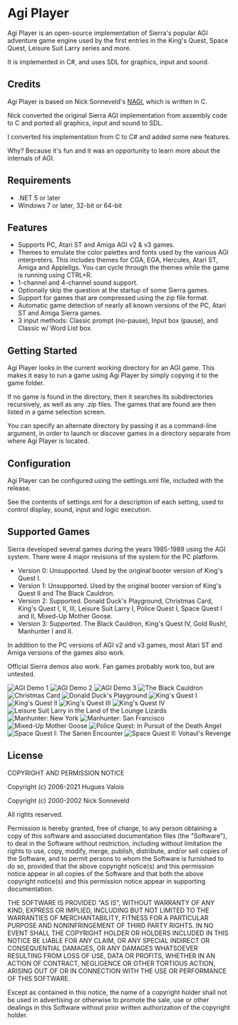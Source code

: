 # Agi Player

Agi Player is an open-source implementation of Sierra's popular AGI adventure game engine used by the first entries in the King's Quest, Space Quest, Leisure Suit Larry series and more.

It is implemented in C#, and uses SDL for graphics, input and sound.

## Credits

Agi Player is based on Nick Sonneveld's [NAGI](https://github.com/sonneveld/nagi), which is written in C.

Nick converted the original Sierra AGI implementation from assembly code to C and ported all graphics, input and sound to SDL.

I converted his implementation from C to C# and added some new features.

Why? Because it's fun and it was an opportunity to learn more about the internals of AGI.

## Requirements

- .NET 5 or later
- Windows 7 or later, 32-bit or 64-bit

## Features

- Supports PC, Atari ST and Amiga AGI v2 & v3 games.
- Themes to emulate the color palettes and fonts used by the various AGI interpreters. This includes themes for CGA, EGA, Hercules, Atari ST, Amiga and AppleIIgs. You can cycle through the themes while the game is running using CTRL+R.
- 1-channel and 4-channel sound support.
- Optionally skip the question at the startup of some Sierra games.
- Support for games that are compressed using the zip file format.
- Automatic game detection of nearly all known versions of the PC, Atari ST and Amiga Sierra games.
- 3 input methods: Classic prompt (no-pause), Input box (pause), and Classic w/ Word List box.

## Getting Started

Agi Player looks in the current working directory for an AGI game. This makes it easy to run a game using Agi Player by simply copying it to the game folder.

If no game is found in the directory, then it searches its subdirectories recursively, as well as any .zip files. The games that are found are then listed in a game selection screen.

You can specify an alternate directory by passing it as a command-line argument, in order to launch or discover games in a directory separate from where Agi Player is located.

## Configuration

Agi Player can be configured using the settings.xml file, included with the release.

See the contents of settings.xml for a description of each setting, used to control display, sound, input and logic execution.

## Supported Games

Sierra developed several games during the years 1985-1989 using the AGI system. There were 4 major revisions of the system for the PC platform.

- Version 0: Unsupported. Used by the original booter version of King's Quest I.
- Version 1: Unsupported. Used by the original booter version of King's Quest II and The Black Cauldron.
- Version 2: Supported. Donald Duck's Playground, Christmas Card, King's Quest I, II, III, Leisure Suit Larry I, Police Quest I, Space Quest I and II, Mixed-Up Mother Goose.
- Version 3: Supported. The Black Cauldron, King's Quest IV, Gold Rush!, Manhunter I and II.

In addition to the PC versions of AGI v2 and v3 games, most Atari ST and Amiga versions of the games also work.

Official Sierra demos also work. Fan games probably work too, but are untested.

![AGI Demo 1](images//AGI%20Demo%201.png?raw=true "AGI Demo 1")
![AGI Demo 2](images//AGI%20Demo%202.png?raw=true "AGI Demo 2")
![AGI Demo 3](images//AGI%20Demo%203.png?raw=true "AGI Demo 3")
![The Black Cauldron](images//The%20Black%20Cauldron%202.00.png?raw=true "The Black Cauldron")
![Christmas Card](images//Christmas%20Card%20v1.png?raw=true "Christmas Card")
![Donald Duck's Playground](images//Donald%20Duck's%20Playground%201.0A.png?raw=true "Donald Duck's Playground")
![King's Quest I](images//King's%20Quest%20I%202.0F.png?raw=true "King's Quest I")
![King's Quest II](images//King's%20Quest%20II%202.1.png?raw=true "King's Quest II")
![King's Quest III](images//King's%20Quest%20III%201.01.png?raw=true "King's Quest III")
![King's Quest IV](images//King's%20Quest%20IV%202.0.png?raw=true "King's Quest IV")
![Leisure Suit Larry in the Land of the Lounge Lizards](images//Leisure%20Suit%20Larry%20I%201.05.png?raw=true "Leisure Suit Larry in the Land of the Lounge Lizards")
![Manhunter: New York](images//Manhunter%20New%20York%201.22.png?raw=true "Manhunter: New York")
![Manhunter: San Francisco](images//Manhunter%20San%20Francisco%203.02.png?raw=true "Manhunter: San Francisco")
![Mixed-Up Mother Goose](images//Mixed-Up%20Mother%20Goose.png?raw=true "Mixed-Up Mother Goose")
![Police Quest: In Pursuit of the Death Angel](images//Police%20Quest%20I%202.0G.png?raw=true "Police Quest: In Pursuit of the Death Angel")
![Space Quest I: The Sarien Encounter](images//Space%20Quest%20I%202.2.png?raw=true "Space Quest I: The Sarien Encounter")
![Space Quest II: Vohaul's Revenge](images//Space%20Quest%20II%202.0F.png?raw=true "Space Quest II: Vohaul's Revenge")

## License

COPYRIGHT AND PERMISSION NOTICE

Copyright (c) 2006-2021 Hugues Valois

Copyright (c) 2000-2002 Nick Sonneveld

All rights reserved.

Permission is hereby granted, free of charge, to any person obtaining a
copy of this software and associated documentation files (the
"Software"), to deal in the Software without restriction, including
without limitation the rights to use, copy, modify, merge, publish,
distribute, and/or sell copies of the Software, and to permit persons
to whom the Software is furnished to do so, provided that the above
copyright notice(s) and this permission notice appear in all copies of
the Software and that both the above copyright notice(s) and this
permission notice appear in supporting documentation.

THE SOFTWARE IS PROVIDED "AS IS", WITHOUT WARRANTY OF ANY KIND, EXPRESS
OR IMPLIED, INCLUDING BUT NOT LIMITED TO THE WARRANTIES OF
MERCHANTABILITY, FITNESS FOR A PARTICULAR PURPOSE AND NONINFRINGEMENT
OF THIRD PARTY RIGHTS. IN NO EVENT SHALL THE COPYRIGHT HOLDER OR
HOLDERS INCLUDED IN THIS NOTICE BE LIABLE FOR ANY CLAIM, OR ANY SPECIAL
INDIRECT OR CONSEQUENTIAL DAMAGES, OR ANY DAMAGES WHATSOEVER RESULTING
FROM LOSS OF USE, DATA OR PROFITS, WHETHER IN AN ACTION OF CONTRACT,
NEGLIGENCE OR OTHER TORTIOUS ACTION, ARISING OUT OF OR IN CONNECTION
WITH THE USE OR PERFORMANCE OF THIS SOFTWARE.

Except as contained in this notice, the name of a copyright holder
shall not be used in advertising or otherwise to promote the sale, use
or other dealings in this Software without prior written authorization
of the copyright holder.
